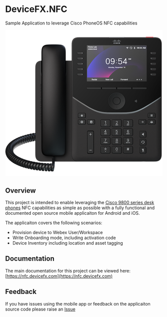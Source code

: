 # DeviceFX.NFC
Sample Application to leverage Cisco PhoneOS NFC capabilities

![](src/DeviceFX.NfcApp/Resources/Images/cisco_9861.png)


## Overview

This project is intended to enable leveraging the [Cisco 9800 series desk phones](https://www.webex.com/us/en/devices/phone-series/cisco-phone-9800-series.html) NFC capabilities as simple as possible with a fully functional and documented open source mobile applicaiton for Android and iOS.

The applicaiton covers the following scenarios:

* Provision device to Webex User/Workspace
* Write Onboarding mode, including activation code
* Device Inventory including location and asset tagging

## Documentation

The main documentation for this project can be viewed here: [https://nfc.devicefx.com](https://nfc.devicefx.com)

## Feedback

If you have issues using the mobile app or feedback on the applicaiton source code please raise an [Issue](https://github.com/unifiedfx/DeviceFX.NFC/issues/new)


